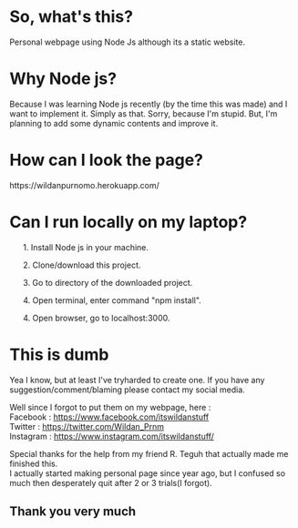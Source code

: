 <h1>So, what's this?</h1>
Personal webpage using Node Js although its a static website. 

<h1>Why Node js?</h1>
Because I was learning Node js recently (by the time this was made) and I want to implement it. Simply as that.
Sorry, because I'm stupid.
But, I'm planning to add some dynamic contents and improve it. 

<h1>How can I look the page?</h1>
https://wildanpurnomo.herokuapp.com/

<h1>Can I run locally on my laptop?</h1>
<ol>1. Install Node js in your machine.</ol>
<ol>2. Clone/download this project.</ol>
<ol>3. Go to directory of the downloaded project.</ol>
<ol>4. Open terminal, enter command "npm install".</ol>
<ol>4. Open browser, go to localhost:3000.</ol>


<h1>This is dumb</h1>
Yea I know, but at least I've tryharded to create one.
If you have any suggestion/comment/blaming please contact my social media.

Well since I forgot to put them on my webpage, here : <br>
Facebook : https://www.facebook.com/itswildanstuff <br>
Twitter : https://twitter.com/Wildan_Prnm <br>
Instagram : https://www.instagram.com/itswildanstuff/

Special thanks for the help from my friend R. Teguh that actually made me finished this. <br>
I actually started making personal page since year ago, but I confused so much then desperately quit after 2 or 3 trials(I forgot).

<h2>Thank you very much</h2>
